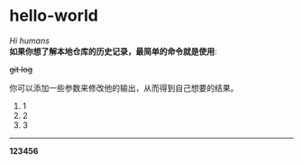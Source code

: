 # hello-world
*Hi humans*  
**如果你想了解本地仓库的历史记录，最简单的命令就是使用**: 

~~git log~~

你可以添加一些参数来修改他的输出，从而得到自己想要的结果。  

 1. 1
 2. 2
 3. 3   
 ---
 **123456**

<!--stackedit_data:
eyJoaXN0b3J5IjpbLTIwNTg3MDQ2NTldfQ==
-->